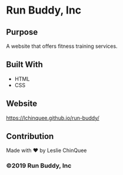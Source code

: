 # Run Buddy, Inc

## Purpose
A website that offers fitness training services.

## Built With
* HTML
* CSS

## Website
https://lchinquee.github.io/run-buddy/

## Contribution
Made with ❤️ by Leslie ChinQuee

### ©️2019 Run Buddy, Inc 
